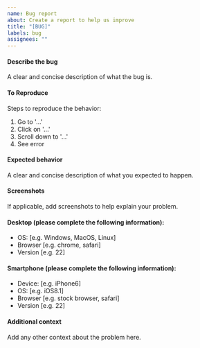 ```yaml
---
name: Bug report
about: Create a report to help us improve
title: "[BUG]"
labels: bug
assignees: ""
---
```


#### Describe the bug

A clear and concise description of what the bug is.

#### To Reproduce

Steps to reproduce the behavior:

1. Go to '...'
2. Click on '...'
3. Scroll down to '...'
4. See error

#### Expected behavior

A clear and concise description of what you expected to happen.

#### Screenshots

If applicable, add screenshots to help explain your problem.

#### Desktop (please complete the following information):

-   OS: [e.g. Windows, MacOS, Linux]
-   Browser [e.g. chrome, safari]
-   Version [e.g. 22]

#### Smartphone (please complete the following information):

-   Device: [e.g. iPhone6]
-   OS: [e.g. iOS8.1]
-   Browser [e.g. stock browser, safari]
-   Version [e.g. 22]

#### Additional context

Add any other context about the problem here.

